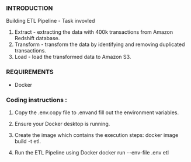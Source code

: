 ### INTRODUCTION

Building ETL Pipeline - Task invovled
1. Extract - extracting the data with 400k transactions from Amazon Redshift database.
2. Transform - transform the data by identifying and removing duplicated transactions.
3. Load - load the transformed data to Amazon S3.

### REQUIREMENTS
- Docker

### Coding instructions :
1. Copy the .env.copy file to .envand fill out the environment variables.

2. Ensure your Docker desktop is running.
3. Create the image which contains the execution steps:
   docker image build -t etl.
4. Run the ETL Pipeline using Docker
   docker run --env-file .env etl
